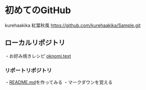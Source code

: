 # 初めてのGitHub

kurehaakika 紅葉秋風
https://github.com/kurehaakika/Sample.git

## ローカルリポジトリ

・お好み焼きレシピ
[oknomi.text](okonomi.text)

###  リポートリポジトリ

・[README.md](README.md)を作ってみる
・マークダウンを覚える

